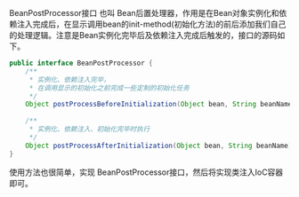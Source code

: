 BeanPostProcessor接口 也叫 Bean后置处理器，作用是在Bean对象实例化和依赖注入完成后，在显示调用bean的init-method(初始化方法)的前后添加我们自己的处理逻辑。注意是Bean实例化完毕后及依赖注入完成后触发的，接口的源码如下。

```java
public interface BeanPostProcessor {
    /**
     * 实例化、依赖注入完毕，
     * 在调用显示的初始化之前完成一些定制的初始化任务
     */
    Object postProcessBeforeInitialization(Object bean, String beanName) throws BeansException;
    
    /**
     * 实例化、依赖注入、初始化完毕时执行
     */
    Object postProcessAfterInitialization(Object bean, String beanName) throws BeansException;
}
```

使用方法也很简单，实现 BeanPostProcessor接口，然后将实现类注入IoC容器即可。